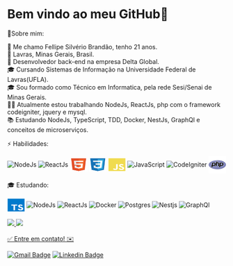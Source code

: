 
<h1>Bem vindo ao meu GitHub🚀</h1>

👦Sobre mim:<br/>

👋 Me chamo Fellipe Silvério Brandão, tenho 21 anos.<br />
📌 Lavras, Minas Gerais, Brasil.<br />
💼 Desenvolvedor back-end na empresa Delta Global.<br />
🎓 Cursando Sistemas de Informação na Universidade Federal de Lavras(UFLA).<br />
🎓 Sou formado como Técnico em Informatica, pela rede Sesi/Senai de Minas Gerais.<br />
👨‍🏫 Atualmente estou trabalhando NodeJs, ReactJs, php com o framework codeigniter, jquery e mysql.<br />
📚 Estudando NodeJs, TypeScript, TDD, Docker, NestJs, GraphQl e conceitos de microserviços.<br />

⚡ Habilidades:
<div style="display: inline_block">
  <img align="center" height="30" alt="NodeJs" width="40" src="https://cdn.jsdelivr.net/gh/devicons/devicon/icons/nodejs/nodejs-original.svg" />
  <img align="center" height="30" alt="ReactJs" width="40" src="https://upload.wikimedia.org/wikipedia/commons/a/a7/React-icon.svg" />
  <img align="center" height="30" alt="Html" width="40" src="https://raw.githubusercontent.com/devicons/devicon/master/icons/html5/html5-original.svg">
  <img align="center" height="30" alt="css3" width="40" src="https://raw.githubusercontent.com/devicons/devicon/master/icons/css3/css3-original.svg">
  <img align="center" height="30" alt="JavaScript" width="40" src="https://raw.githubusercontent.com/devicons/devicon/master/icons/javascript/javascript-plain.svg">
  <img align="center" height="30" alt="JavaScript" width="40" src="https://cdn.jsdelivr.net/gh/devicons/devicon/icons/mysql/mysql-original-wordmark.svg" />
  <img align="center" height="40" alt="CodeIgniter" width="40" src="https://cdn1.iconfinder.com/data/icons/logos-3/304/codeigniter-icon-256.png" />
  <img align="center" height="40" width="40" alt="Php" src="https://raw.githubusercontent.com/github/explore/ccc16358ac4530c6a69b1b80c7223cd2744dea83/topics/php/php.png" />
</div>
<br>
🎓 Estudando:
<div style="display: inline_block"><br>
  <img align="center" height="30" alt="TypeScript" width="40" src="https://raw.githubusercontent.com/devicons/devicon/master/icons/typescript/typescript-plain.svg">
  <img align="center" height="30" alt="NodeJs" width="40" src="https://cdn.jsdelivr.net/gh/devicons/devicon/icons/nodejs/nodejs-original.svg" />
  <img align="center" height="30" alt="ReactJs" width="40" src="https://upload.wikimedia.org/wikipedia/commons/a/a7/React-icon.svg" />
  <img align="center" height="40" alt="Docker" width="40" src="https://img.icons8.com/color/344/docker.png" />
  <img align="center" height="30" alt="Postgres" width="40" src="https://user-images.githubusercontent.com/24623425/36042969-f87531d4-0d8a-11e8-9dee-e87ab8c6a9e3.png" />
  <img align="center" height="40" alt="Nestjs" width="40" src="https://cdn.icon-icons.com/icons2/2107/PNG/128/file_type_nestjs_icon_130355.png" />
  <img align="center" height="40" alt="GraphQl" width="40" src="https://img.icons8.com/color/452/graphql.png" />
</div>
  <br>
<div>
  <a href="https://github.com/fellipe-s-brandao">
  <img height="180em" src="https://github-readme-stats.vercel.app/api?username=fellipe-s-brandao&show_icons=true&theme=light&include_all_commits=true&count_private=true"/>
  <img height="180em" src="https://github-readme-stats.vercel.app/api/top-langs/?username=fellipe-s-brandao&layout=compact&langs_count=7&theme=light"/>
</div>
  <br>
✅ Entre em contato! ✉️

[![Gmail Badge](https://img.shields.io/badge/Gmail-d14836?style=flat-square&logo=Gmail&logoColor=white&link=mailto:fellipesilverio31@gmail.com)](mailto:fellipesilverio31@gmail.com)
<a href="https://www.linkedin.com/in/fellipe-brandao/" rel="nofollow">
<img src="https://camo.githubusercontent.com/975dc7c03d5728b21d58a849a3d177bb1255a1cfd2a252f6443f0dc79b7d70d3/68747470733a2f2f696d672e736869656c64732e696f2f62616467652f2d4c696e6b6564496e2d626c75653f7374796c653d666c61742d737175617265266c6f676f3d4c696e6b6564696e266c6f676f436f6c6f723d7768697465266c696e6b3d68747470733a2f2f6c696e6b6564696e2e636f6d2f696e2f6272756e6f6c75697373" alt="Linkedin Badge" data-canonical-src="https://img.shields.io/badge/-LinkedIn-blue?style=flat-square&amp;logo=Linkedin&amp;logoColor=white&amp;link=https://linkedin.com/in/brunoluiss" style="max-width:100%;"></a> 



